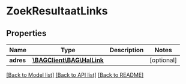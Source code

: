 # ZoekResultaatLinks

## Properties
Name | Type | Description | Notes
------------ | ------------- | ------------- | -------------
**adres** | [**\BAGClient\BAG\HalLink**](HalLink.md) |  | [optional] 

[[Back to Model list]](../../README.md#documentation-for-models) [[Back to API list]](../../README.md#documentation-for-api-endpoints) [[Back to README]](../../README.md)

